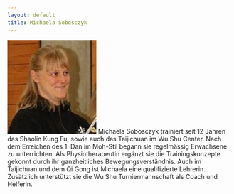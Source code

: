 ```yaml
---
layout: default
title: Michaela Sobosczyk
---
```


<img class="ifloat-left" src="/images/michaela-sobo.jpg" alt="Michaela Sobosczyk" width="200px">
Michaela Sobosczyk trainiert seit 12 Jahren das Shaolin Kung Fu, sowie auch das Taijichuan im Wu Shu Center. Nach dem Erreichen des 1. Dan im Moh-Stil begann sie regelmässig Erwachsene zu unterrichten. Als Physiotherapeutin ergänzt sie die Trainingskonzepte gekonnt durch ihr ganzheitliches Bewegungsverständnis. Auch im Taijichuan und dem Qi Gong ist Michaela eine qualifizierte Lehrerin. Zusätzlich unterstützt sie die Wu Shu Turniermannschaft als Coach und Helferin.